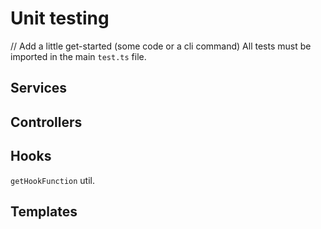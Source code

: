 # Unit testing
// Add a little get-started (some code or a cli command)
All tests must be imported in the main `test.ts` file.

## Services

## Controllers

## Hooks

`getHookFunction` util.

## Templates